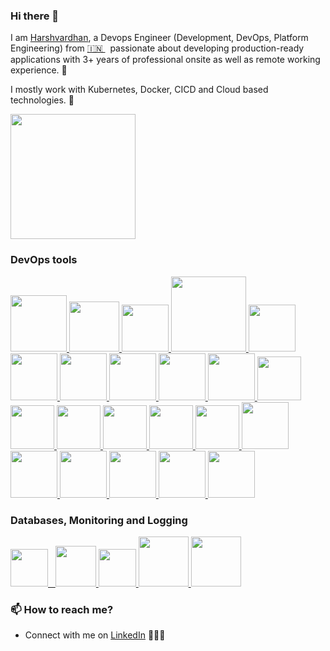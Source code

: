### Hi there 👋

<!--
**harshvardhanatwork/harshvardhanatwork** is a ✨ _special_ ✨ repository because its `README.md` (this file) appears on your GitHub profile.
-->

I am [Harshvardhan](https://in.linkedin.com/in/harshvardhansinghchouhan), a Devops Engineer (Development, DevOps, Platform Engineering) from [🇮🇳 ](https://en.wikipedia.org/wiki/India)&nbsp; passionate about developing production-ready applications with 3+ years of professional onsite as well as remote working experience. 🎯

I mostly work with Kubernetes, Docker, CICD and Cloud based technologies. 🚀
 <p float="left">
  <a href="https://fluentbit.io/" target="_blank" >
    <img src="https://www.digosolution.com/wp-content/uploads/2024/07/DevSecOps.gif" height="200" />
  </a>
  </p>

### DevOps tools
<p float="left">
  <a href="https://python.org/" target="_blank" >
    <img src="https://media1.giphy.com/media/KAq5w47R9rmTuvWOWa/giphy.gif"  height="90" />
  </a>
    
  <a href="https://www.docker.com/" target="_blank" >
    <img src="https://raw.githubusercontent.com/itsksaurabh/itsksaurabh/master/assets/docker.gif"  height="80" /> 
  </a>
  
  <a href="https://kubernetes.io/" target="_blank" >
    <img src="https://raw.githubusercontent.com/itsksaurabh/itsksaurabh/master/assets/k8s.gif"  height="75" />
  </a>

  <a href="https://www.terraform.io/" target="_blank" >
    <img src="https://raw.githubusercontent.com/itsksaurabh/itsksaurabh/master/assets/terraform.gif" width="120" />
  </a>
  
  <a href="https://helm.sh/" target="_blank" >
    <img src="https://raw.githubusercontent.com/itsksaurabh/itsksaurabh/master/assets/helm.gif"  height="75" />
  </a>

  <a href="https://www.sonarsource.com/products/sonarqube/" target="_blank" >
    <img src="https://bansircloud.com/wp-content/uploads/2021/02/SONARqUBE.png"  height="75" /> 
  </a>
  
  <a href="https://docs.gitlab.com/ee/ci/" target="_blank" >
    <img src="https://raw.githubusercontent.com/itsksaurabh/itsksaurabh/master/assets/cicd.gif"  height="75" />
  </a>
  <a href="https://grpc.io/" target="_blank" >
    <img src="https://raw.githubusercontent.com/itsksaurabh/itsksaurabh/master/assets/grpc.gif"  height="75" />
  </a>
  <a href="https://redis.io/" target="_blank" >
    <img src="https://plugins.club/wp-content/uploads/2023/05/output-onlinegiftools.gif" height="75" />
  </a>
  <a href="https://www.redhat.com/en/technologies/linux-platforms/enterprise-linux/" target="_blank" >
    <img src="https://upload.wikimedia.org/wikipedia/commons/5/5a/Rotating_Tux.gif?20210614130135" height="75" />
  </a>
    </a>
    <a href="https://fluentbit.io/" target="_blank" >
    <img src="https://encrypted-tbn0.gstatic.com/images?q=tbn:ANd9GcTN_4D95-1_18FU4p2C1qJJbpQR5LkNyhhKmg&s" height="70" />
  </a>
  </a>
    <a href="https://tortoisesvn.net/" target="_blank" >
    <img src="https://nsfocusglobal.com/wp-content/uploads/2019/08/TortoiseSVN.jpg" height="70" />
  </a>
  </a>
    <a href="https://www.redhat.com/en/ansible-collaborative" target="_blank" >
    <img src="https://logowik.com/content/uploads/images/ansible3554.jpg" height="70" />
  </a>
  </a>
    <a href="https://argo-cd.readthedocs.io/en/stable/" target="_blank" >
    <img src="https://akuity.github.io/awesome-argo/images/argo.png" height="70" />
  </a>
  </a>
    <a href="https://istio.io/" target="_blank" >
    <img src="https://miro.medium.com/v2/resize:fit:1200/1*l9PyOF1BIHD-6EpVSO5Gog.png" height="70" />
  </a>
  </a>
    <a href="https://trivy.dev/latest/" target="_blank" >
    <img src="https://encrypted-tbn0.gstatic.com/images?q=tbn:ANd9GcRex27U-X7TxB7xvVU3f5C9hoxN8fWTAvjQRA&s" height="70" />
  </a>
  </a>
    <a href="https://www.atlassian.com/software/jira" target="_blank" >
    <img src="https://i.pinimg.com/736x/37/0a/6c/370a6cb7a084c4b4c2fe667147509e1b.jpg" height="75" />
  </a>
  </a>
    <a href="https://hub.docker.com/" target="_blank" >
    <img src="https://encrypted-tbn0.gstatic.com/images?q=tbn:ANd9GcSEkNoRmvg-KtAHJA-7TSIOwG5HZVN5fD21fw&s" height="75" />
  </a>
  </a>
    <a href="https://docs.docker.com/compose/" target="_blank" >
    <img src="https://miro.medium.com/v2/resize:fit:1400/1*2G5KOQVzqVIbxxxeKECZkA.jpeg" height="75" />
  </a>
  </a>
    <a href="https://nginx.org/" target="_blank" >
    <img src="https://encrypted-tbn0.gstatic.com/images?q=tbn:ANd9GcR5VHx44wSZ6wFp5AzwXtzexDqVd3MIumjzGQ&s" height="75" />
  </a>  
  <a href="https://aws.amazon.com/" target="_blank" >
    <img src="https://raw.githubusercontent.com/itsksaurabh/itsksaurabh/master/assets/aws.gif"  height="75" />
  </a>
   <a href="https://www.jenkins.io/" target="_blank" >
    <img src="https://encrypted-tbn0.gstatic.com/images?q=tbn:ANd9GcQgr4GaQ79t_0EzVgnJA2BDkalwpHEoWW5LDQ&s"  height="75" />
  </a>
 </p>
  
### Databases, Monitoring and Logging
  
  <p float="left">
  <a href="https://grafana.com/" target="_blank" >
    <img src="https://raw.githubusercontent.com/itsksaurabh/itsksaurabh/master/assets/grafana.gif" height="60" />&nbsp;&nbsp;
  </a>
  <a href="https://prometheus.io/" target="_blank" >
    <img src="https://raw.githubusercontent.com/itsksaurabh/itsksaurabh/master/assets/prometheus.gif" height="65" />
  </a>
    <a href="https://www.postgresql.org" target="_blank" >
    <img src="https://www.postgresql.org/media/img/about/press/elephant.png" height="60" />
  </a>
    <a href="https://www.mongodb.com/" target="_blank" >
    <img src="https://raw.githubusercontent.com/itsksaurabh/itsksaurabh/master/assets/mongo.gif" height="80" />
  </a>
  </a>
    <a href="https://www.oracle.com/in/database/" target="_blank" >
    <img src="https://allvectorlogo.com/img/2017/02/oracle-database-logo.png" height="80" />
  </a>
</p>


### 📫 How to reach me?
 - Connect with me on [LinkedIn](https://in.linkedin.com/in/harshvardhansinghchouhan) 👨🏻‍💻
